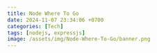 ```yaml
---
title: Node Where To Go
date: 2024-11-07 23:34:06 +0700
categories: [Tech]
tags: [nodejs, expressjs]
image: /assets/img/Node-Where-To-Go/banner.png
---
```


